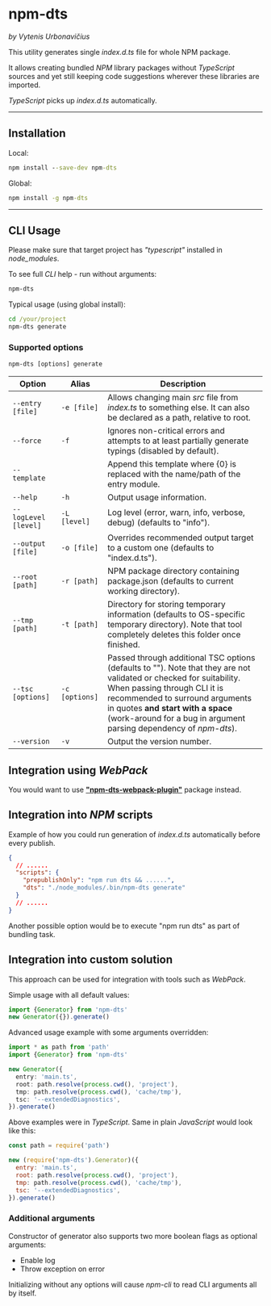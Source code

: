 # npm-dts

_by Vytenis Urbonavičius_

This utility generates single _index.d.ts_ file for whole NPM package.

It allows creating bundled _NPM_ library packages without _TypeScript_ sources and yet still keeping code suggestions wherever these libraries are imported.

_TypeScript_ picks up _index.d.ts_ automatically.

---

## Installation

Local:

```cmd
npm install --save-dev npm-dts
```

Global:

```cmd
npm install -g npm-dts
```

---

## CLI Usage

Please make sure that target project has _"typescript"_ installed in _node_modules_.

To see full _CLI_ help - run without arguments:

```cmd
npm-dts
```

Typical usage (using global install):

```cmd
cd /your/project
npm-dts generate
```

### Supported options

```cmd
npm-dts [options] generate
```

| Option | Alias | Description |
|--------|-------|-------------|
| `--entry [file]` | `-e [file]` | Allows changing main _src_ file from _index.ts_ to something else. It can also be declared as a path, relative to root. |
| `--force` | `-f` | Ignores non-critical errors and attempts to at least partially generate typings (disabled by default). |
| `--template` | | Append this template where {0} is replaced with the name/path of the entry module. |
| `--help` | `-h` | Output usage information. |
| `--logLevel [level]` | `-L [level]` | Log level (error, warn, info, verbose, debug) (defaults to "info"). |
| `--output [file]` | `-o [file]` | Overrides recommended output target to a custom one (defaults to "index.d.ts"). |
| `--root [path]` | `-r [path]` | NPM package directory containing package.json (defaults to current working directory). |
| `--tmp [path]` | `-t [path]` | Directory for storing temporary information (defaults to OS-specific temporary directory). Note that tool completely deletes this folder once finished. |
| `--tsc [options]` | `-c [options]` | Passed through additional TSC options (defaults to ""). Note that they are not validated or checked for suitability. When passing through CLI it is recommended to surround arguments in quotes **and start with a space** (work-around for a bug in argument parsing dependency of _npm-dts_). |
| `--version` | `-v` | Output the version number. |

## Integration using _WebPack_

You would want to use [**"npm-dts-webpack-plugin"**](https://www.npmjs.com/package/npm-dts-webpack-plugin) package instead.

## Integration into _NPM_ scripts

Example of how you could run generation of _index.d.ts_ automatically before every publish.

```json
{
  // ......
  "scripts": {
    "prepublishOnly": "npm run dts && ......",
    "dts": "./node_modules/.bin/npm-dts generate"
  }
  // ......
}
```

Another possible option would be to execute "npm run dts" as part of bundling task.

## Integration into custom solution

This approach can be used for integration with tools such as _WebPack_.

Simple usage with all default values:

```typescript
import {Generator} from 'npm-dts'
new Generator({}).generate()
```

Advanced usage example with some arguments overridden:

```typescript
import * as path from 'path'
import {Generator} from 'npm-dts'

new Generator({
  entry: 'main.ts',
  root: path.resolve(process.cwd(), 'project'),
  tmp: path.resolve(process.cwd(), 'cache/tmp'),
  tsc: '--extendedDiagnostics',
}).generate()
```

Above examples were in _TypeScript_. Same in plain _JavaScript_ would look like this:

```javascript
const path = require('path')

new (require('npm-dts').Generator)({
  entry: 'main.ts',
  root: path.resolve(process.cwd(), 'project'),
  tmp: path.resolve(process.cwd(), 'cache/tmp'),
  tsc: '--extendedDiagnostics',
}).generate()
```

### Additional arguments

Constructor of generator also supports two more boolean flags as optional arguments:

- Enable log
- Throw exception on error

Initializing without any options will cause _npm-cli_ to read CLI arguments all by itself.
